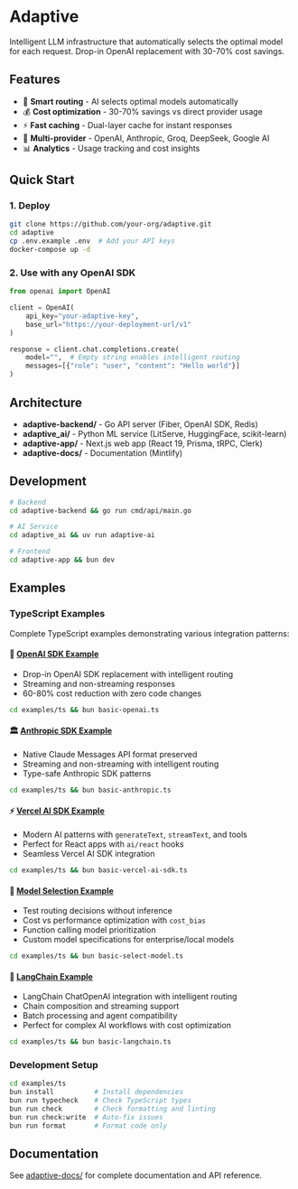 # Adaptive

Intelligent LLM infrastructure that automatically selects the optimal model for each request. Drop-in OpenAI replacement with 30-70% cost savings.

## Features

- 🧠 **Smart routing** - AI selects optimal models automatically
- 💰 **Cost optimization** - 30-70% savings vs direct provider usage  
- ⚡ **Fast caching** - Dual-layer cache for instant responses
- 🔄 **Multi-provider** - OpenAI, Anthropic, Groq, DeepSeek, Google AI
- 📊 **Analytics** - Usage tracking and cost insights

## Quick Start

### 1. Deploy

```bash
git clone https://github.com/your-org/adaptive.git
cd adaptive
cp .env.example .env  # Add your API keys
docker-compose up -d
```

### 2. Use with any OpenAI SDK

```python
from openai import OpenAI

client = OpenAI(
    api_key="your-adaptive-key",
    base_url="https://your-deployment-url/v1"
)

response = client.chat.completions.create(
    model="",  # Empty string enables intelligent routing
    messages=[{"role": "user", "content": "Hello world"}]
)
```

## Architecture

- **adaptive-backend/** - Go API server (Fiber, OpenAI SDK, Redis)
- **adaptive_ai/** - Python ML service (LitServe, HuggingFace, scikit-learn)
- **adaptive-app/** - Next.js web app (React 19, Prisma, tRPC, Clerk)
- **adaptive-docs/** - Documentation (Mintlify)

## Development

```bash
# Backend
cd adaptive-backend && go run cmd/api/main.go

# AI Service  
cd adaptive_ai && uv run adaptive-ai

# Frontend
cd adaptive-app && bun dev
```

## Examples

### TypeScript Examples

Complete TypeScript examples demonstrating various integration patterns:

#### 🚀 [OpenAI SDK Example](./examples/ts/examples/basic-openai.ts)
- Drop-in OpenAI SDK replacement with intelligent routing
- Streaming and non-streaming responses
- 60-80% cost reduction with zero code changes

```bash
cd examples/ts && bun basic-openai.ts
```

#### 🏛️ [Anthropic SDK Example](./examples/ts/examples/basic-anthropic.ts) 
- Native Claude Messages API format preserved
- Streaming and non-streaming with intelligent routing
- Type-safe Anthropic SDK patterns

```bash
cd examples/ts && bun basic-anthropic.ts
```

#### ⚡ [Vercel AI SDK Example](./examples/ts/examples/basic-vercel-ai-sdk.ts)
- Modern AI patterns with `generateText`, `streamText`, and tools
- Perfect for React apps with `ai/react` hooks
- Seamless Vercel AI SDK integration

```bash
cd examples/ts && bun basic-vercel-ai-sdk.ts
```

#### 🎯 [Model Selection Example](./examples/ts/examples/basic-select-model.ts)
- Test routing decisions without inference
- Cost vs performance optimization with `cost_bias`
- Function calling model prioritization
- Custom model specifications for enterprise/local models

```bash
cd examples/ts && bun basic-select-model.ts
```

#### 🦜 [LangChain Example](./examples/ts/examples/basic-langchain.ts)
- LangChain ChatOpenAI integration with intelligent routing
- Chain composition and streaming support
- Batch processing and agent compatibility
- Perfect for complex AI workflows with cost optimization

```bash
cd examples/ts && bun basic-langchain.ts
```

### Development Setup

```bash
cd examples/ts
bun install          # Install dependencies
bun run typecheck    # Check TypeScript types
bun run check        # Check formatting and linting
bun run check:write  # Auto-fix issues
bun run format       # Format code only
```

## Documentation

See [adaptive-docs/](./adaptive-docs/) for complete documentation and API reference.